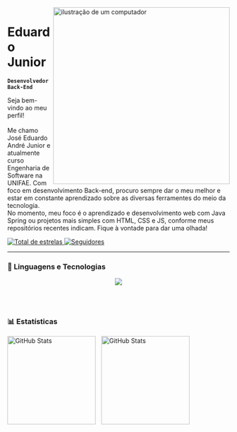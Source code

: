 <img src="https://raw.githubusercontent.com/MicaelliMedeiros/micaellimedeiros/master/image/computer-illustration.png" alt="ilustração de um computador" min-width="400px" max-width="400px" width="400px" align="right">

# Eduardo Junior

**`Desenvolvedor Back-End`**

Seja bem-vindo ao meu perfil!
<br> <br> Me chamo José Eduardo André Junior e atualmente curso Engenharia de Software na UNIFAE. Com foco em desenvolvimento Back-end, procuro sempre dar o meu melhor e estar em constante aprendizado sobre as diversas ferramentes do meio da tecnologia. <br>
No momento, meu foco é o aprendizado e desenvolvimento web com Java Spring ou projetos mais simples com HTML, CSS e JS, conforme meus repositórios recentes indicam. Fique à vontade para dar uma olhada!

<p align="left">
    <a href="https://github.com/Eduardo-Junior?tab=repositories&sort=stargazers">
        <img 
            alt="Total de estrelas" 
            title="Total de estrelas GitHub" 
            src="https://custom-icon-badges.demolab.com/github/stars/Eduardo-Junior?color=55960c&style=for-the-badge&labelColor=488207&logo=star&label=estrelas"
        />
    </a>
    <a href="https://github.com/Eduardo-Junior?tab=followers">
        <img 
            alt="Seguidores" 
            title="Me siga no GitHub" 
            src="https://custom-icon-badges.demolab.com/github/followers/Eduardo-Junior?color=236ad3&labelColor=1155ba&style=for-the-badge&logo=github&label=Seguidores&logoColor=white"
        />
    </a>
</p>

---

### 🤖 Linguagens e Tecnologias

<p align="center">
  <a href="https://skillicons.dev">
    <img src="https://skillicons.dev/icons?i=git, github, html, css, javascript, java, mysql, php, python, idea, windows, ubuntu " />
  </a>
</p>

<br/>
<br/>

### 📊 Estatísticas

<p>
  <img 
    align="left" 
    alt="GitHub Stats" 
    height="200" 
    style="padding-right: 10px;" 
    src="https://github-readme-stats.vercel.app/api?username=Eduardo-Junior&show_icons=true&hide_rank=true&theme=tokyonight&include_all_commits=true&locale=pt-br" 
  />

<img 
      align="left" 
      alt="GitHub Stats" 
      height="200" 
      style="padding-right: 10px;" 
      src="https://github-readme-stats.vercel.app/api/top-langs/?username=Eduardo-Junior&theme=tokyonight&layout=compact&custom_title=Tecnologias&langs_count=9" 
  />

</p>

